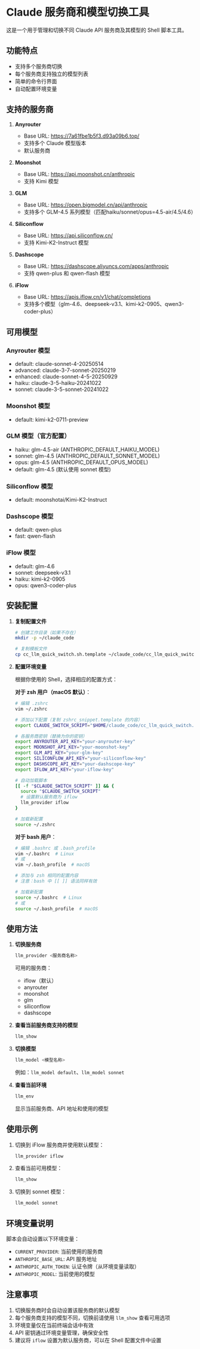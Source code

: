 # Claude 服务商和模型切换工具

这是一个用于管理和切换不同 Claude API 服务商及其模型的 Shell 脚本工具。

## 功能特点

- 支持多个服务商切换
- 每个服务商支持独立的模型列表
- 简单的命令行界面
- 自动配置环境变量

## 支持的服务商

1. **Anyrouter**
   - Base URL: https://7a61fbe1b5f3.d93a09b6.top/
   - 支持多个 Claude 模型版本
   - 默认服务商

2. **Moonshot**
   - Base URL: https://api.moonshot.cn/anthropic
   - 支持 Kimi 模型

3. **GLM**
   - Base URL: https://open.bigmodel.cn/api/anthropic
   - 支持多个 GLM-4.5 系列模型（匹配haiku/sonnet/opus=4.5-air/4.5/4.6）

4. **Siliconflow**
   - Base URL: https://api.siliconflow.cn/
   - 支持 Kimi-K2-Instruct 模型

5. **Dashscope**
   - Base URL: https://dashscope.aliyuncs.com/apps/anthropic
   - 支持 qwen-plus 和 qwen-flash 模型

6. **iFlow**
   - Base URL: https://apis.iflow.cn/v1/chat/completions
   - 支持多个模型（glm-4.6、deepseek-v3.1、kimi-k2-0905、qwen3-coder-plus）

## 可用模型

### Anyrouter 模型
- default: claude-sonnet-4-20250514
- advanced: claude-3-7-sonnet-20250219
- enhanced: claude-sonnet-4-5-20250929
- haiku: claude-3-5-haiku-20241022
- sonnet: claude-3-5-sonnet-20241022

### Moonshot 模型
- default: kimi-k2-0711-preview

### GLM 模型（官方配置）
- haiku: glm-4.5-air (ANTHROPIC_DEFAULT_HAIKU_MODEL)
- sonnet: glm-4.5 (ANTHROPIC_DEFAULT_SONNET_MODEL)
- opus: glm-4.5 (ANTHROPIC_DEFAULT_OPUS_MODEL)
- default: glm-4.5 (默认使用 sonnet 模型)

### Siliconflow 模型
- default: moonshotai/Kimi-K2-Instruct

### Dashscope 模型
- default: qwen-plus
- fast: qwen-flash

### iFlow 模型
- default: glm-4.6
- sonnet: deepseek-v3.1
- haiku: kimi-k2-0905
- opus: qwen3-coder-plus

## 安装配置

1. **复制配置文件**
   ```bash
   # 创建工作目录（如果不存在）
   mkdir -p ~/claude_code

   # 复制模板文件
   cp cc_llm_quick_switch.sh.template ~/claude_code/cc_llm_quick_switch.sh
   ```

2. **配置环境变量**
   
   根据你使用的 Shell，选择相应的配置方式：

   **对于 zsh 用户（macOS 默认）**：
   ```bash
   # 编辑 .zshrc
   vim ~/.zshrc

   # 添加以下配置（复制 zshrc_snippet.template 的内容）
   export CLAUDE_SWITCH_SCRIPT="$HOME/claude_code/cc_llm_quick_switch.sh"

   # 各服务商密钥（替换为你的密钥）
   export ANYROUTER_API_KEY="your-anyrouter-key"
   export MOONSHOT_API_KEY="your-moonshot-key"
   export GLM_API_KEY="your-glm-key"
   export SILICONFLOW_API_KEY="your-siliconflow-key"
   export DASHSCOPE_API_KEY="your-dashscope-key"
   export IFLOW_API_KEY="your-iflow-key"

   # 自动加载脚本
   [[ -f "$CLAUDE_SWITCH_SCRIPT" ]] && {
     source "$CLAUDE_SWITCH_SCRIPT"
     # 设置默认服务商为 iflow
     llm_provider iflow
   }

   # 加载新配置
   source ~/.zshrc
   ```

   **对于 bash 用户**：
   ```bash
   # 编辑 .bashrc 或 .bash_profile
   vim ~/.bashrc  # Linux
   # 或
   vim ~/.bash_profile  # macOS

   # 添加与 zsh 相同的配置内容
   # 注意：bash 中 [[ ]] 语法同样有效

   # 加载新配置
   source ~/.bashrc  # Linux
   # 或
   source ~/.bash_profile  # macOS
   ```

## 使用方法

1. **切换服务商**
   ```bash
   llm_provider <服务商名称>
   ```
   可用的服务商：
   - iflow（默认）
   - anyrouter
   - moonshot
   - glm
   - siliconflow
   - dashscope

2. **查看当前服务商支持的模型**
   ```bash
   llm_show
   ```

3. **切换模型**
   ```bash
   llm_model <模型名称>
   ```
   例如：`llm_model default`、`llm_model sonnet`

4. **查看当前环境**
   ```bash
   llm_env
   ```
   显示当前服务商、API 地址和使用的模型

## 使用示例

1. 切换到 iFlow 服务商并使用默认模型：
   ```bash
   llm_provider iflow
   ```

2. 查看当前可用模型：
   ```bash
   llm_show
   ```

3. 切换到 sonnet 模型：
   ```bash
   llm_model sonnet
   ```

## 环境变量说明

脚本会自动设置以下环境变量：
- `CURRENT_PROVIDER`: 当前使用的服务商
- `ANTHROPIC_BASE_URL`: API 服务地址
- `ANTHROPIC_AUTH_TOKEN`: 认证令牌（从环境变量读取）
- `ANTHROPIC_MODEL`: 当前使用的模型

## 注意事项

1. 切换服务商时会自动设置该服务商的默认模型
2. 每个服务商支持的模型不同，切换前请使用 `llm_show` 查看可用选项
3. 环境变量仅在当前终端会话中有效
4. API 密钥通过环境变量管理，确保安全性
5. 建议将 `iflow` 设置为默认服务商，可以在 Shell 配置文件中设置